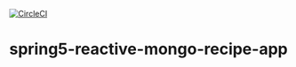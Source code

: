 [![CircleCI](https://circleci.com/gh/cronnoss/spring5-reactive-mongo-recipe-app/tree/main.svg?style=svg)](https://circleci.com/gh/cronnoss/spring5-reactive-mongo-recipe-app/tree/main)

# spring5-reactive-mongo-recipe-app
